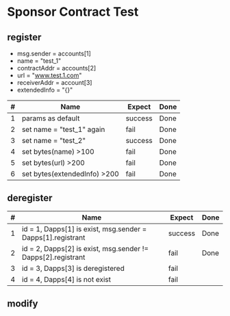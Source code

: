 # Sponsor Contract Test

## register
+ msg.sender = accounts[1]
+ name = "test_1"
+ contractAddr = accounts[2]
+ url = "www.test.1.com"
+ receiverAddr = account[3]
+ extendedInfo = "{}"


|#|Name|Expect|Done|
|---|----|------|---|
|1|params as default| success |Done|
|2|set name = "test_1" again|fail|Done|
|3|set name = "test_2"|success|Done|
|4|set bytes(name) >100 |fail|Done|
|5|set bytes(url) >200 | fail|Done|
|6|set bytes(extendedInfo) >200 | fail|Done|


## deregister

|#|Name|Expect|Done|
|---|----|------|---|
|1|id = 1, Dapps[1] is exist, msg.sender = Dapps[1].registrant| success |Done|
|2|id = 2, Dapps[2] is exist, msg.sender != Dapps[2].registrant|fail|Done|
|3|id = 3, Dapps[3] is deregistered|fail|   |
|4|id = 4, Dapps[4] is not exist |fail|   |


## modify

